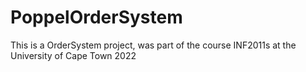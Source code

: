 # PoppelOrderSystem

This is a OrderSystem project, was part of the course INF2011s at the University of Cape Town 2022
